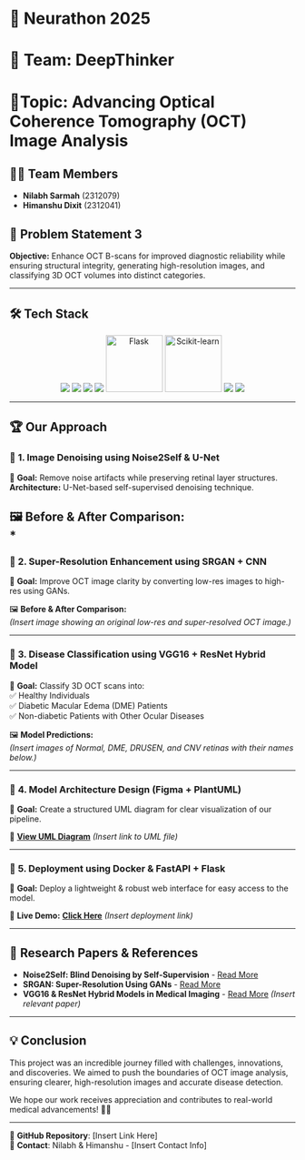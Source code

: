 # 🚀 Neurathon 2025
# 🧠 Team: DeepThinker
# 🎯Topic: Advancing Optical Coherence Tomography (OCT) Image Analysis  

## 👨‍💻 Team Members  
- **Nilabh Sarmah** (2312079)  
- **Himanshu Dixit** (2312041)  

## 🎯 Problem Statement 3  
**Objective:** Enhance OCT B-scans for improved diagnostic reliability while ensuring structural integrity, generating high-resolution images, and classifying 3D OCT volumes into distinct categories.  

---

## 🛠️ Tech Stack  
<p align="center">
  <img src="https://img.shields.io/badge/TensorFlow-%23FF6F00.svg?style=for-the-badge&logo=tensorflow&logoColor=white">
  <img src="https://img.shields.io/badge/PyTorch-%23EE4C2C.svg?style=for-the-badge&logo=pytorch&logoColor=white">
  <img src="https://img.shields.io/badge/Docker-%230db7ed.svg?style=for-the-badge&logo=docker&logoColor=white">
  <img src="https://img.shields.io/badge/FastAPI-%2300C7B7.svg?style=for-the-badge&logo=fastapi&logoColor=white">
  <img src="https://upload.wikimedia.org/wikipedia/commons/3/3c/Flask_logo.svg" alt="Flask" width="100">
<img src="https://upload.wikimedia.org/wikipedia/commons/0/05/Scikit_learn_logo_small.svg" alt="Scikit-learn" width="100">
  <img src="https://img.shields.io/badge/CNN-%234285F4.svg?style=for-the-badge">
  <img src="https://img.shields.io/badge/RNN-%237D3CC8.svg?style=for-the-badge">
</p>  

---

## 🏆 Our Approach  

### 🔹 **1. Image Denoising using Noise2Self & U-Net**  
📌 **Goal:** Remove noise artifacts while preserving retinal layer structures.  
**Architecture:** U-Net-based self-supervised denoising technique.  
  
🖼️ **Before & After Comparison:**  
*
---

### 🔹 **2. Super-Resolution Enhancement using SRGAN + CNN**  
📌 **Goal:** Improve OCT image clarity by converting low-res images to high-res using GANs.  

🖼️ **Before & After Comparison:**  
*_(Insert image showing an original low-res and super-resolved OCT image.)_*

---

### 🔹 **3. Disease Classification using VGG16 + ResNet Hybrid Model**  
📌 **Goal:** Classify 3D OCT scans into:  
✅ Healthy Individuals  
✅ Diabetic Macular Edema (DME) Patients  
✅ Non-diabetic Patients with Other Ocular Diseases  

🖼️ **Model Predictions:**  
*_(Insert images of Normal, DME, DRUSEN, and CNV retinas with their names below.)_*

---

### 🔹 **4. Model Architecture Design (Figma + PlantUML)**  
📌 **Goal:** Create a structured UML diagram for clear visualization of our pipeline.  

📎 **[View UML Diagram](#)** _(Insert link to UML file)_  

---

### 🔹 **5. Deployment using Docker & FastAPI + Flask**  
📌 **Goal:** Deploy a lightweight & robust web interface for easy access to the model.  
  
🚀 **Live Demo:** **[Click Here](#)** _(Insert deployment link)_  

---

## 📄 Research Papers & References  
- **Noise2Self: Blind Denoising by Self-Supervision** - [Read More](https://arxiv.org/abs/1811.10980)  
- **SRGAN: Super-Resolution Using GANs** - [Read More](https://arxiv.org/abs/1609.04802)  
- **VGG16 & ResNet Hybrid Models in Medical Imaging** - [Read More](https://arxiv.org/) _(Insert relevant paper)_  

---

## 💡 Conclusion  
This project was an incredible journey filled with challenges, innovations, and discoveries. We aimed to push the boundaries of OCT image analysis, ensuring clearer, high-resolution images and accurate disease detection.  

We hope our work receives appreciation and contributes to real-world medical advancements! 🚀🎯  

---
  
🔗 **GitHub Repository**: [Insert Link Here]  
📧 **Contact**: Nilabh & Himanshu - [Insert Contact Info]  

